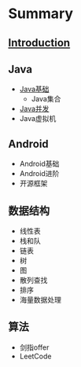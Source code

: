 # Summary

## [Introduction](#)

## Java

* [Java基础](java/javaji-chu.md)
  * Java集合
* [Java并发](java/javabing-fa.md)
* Java虚拟机

## Android

* Android基础
* Android进阶
* 开源框架

## 数据结构

* 线性表
* 栈和队
* 链表
* 树
* 图
* 散列查找
* 排序
* 海量数据处理

## 算法

* 剑指offer
* LeetCode



